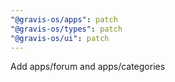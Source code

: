 ```yaml
---
"@gravis-os/apps": patch
"@gravis-os/types": patch
"@gravis-os/ui": patch
---
```


Add apps/forum and apps/categories
